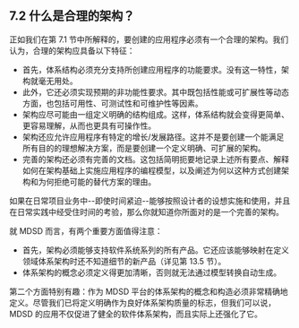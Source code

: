 ## 7.2 什么是合理的架构？
正如我们在第 7.1 节中所解释的，要创建的应用程序必须有一个合理的架构。我们认为，合理的架构应具备以下特征：

- 首先，体系结构必须充分支持所创建应用程序的功能要求。没有这一特性，架构就毫无用处。
- 此外，它还必须实现预期的非功能性要求。其中既包括性能或可扩展性等动态方面，也包括可用性、可测试性和可维护性等因素。
- 架构应尽可能由一组定义明确的结构组成。这样，体系结构就会变得更简单、更容易理解，从而也更具有可操作性。
- 架构还应允许应用程序有特定的增长/发展路径。这并不是要创建一个能满足所有目的的理想解决方案，而是要创建一个定义明确、可扩展的架构。
- 完善的架构还必须有完善的文档。这包括简明扼要地记录上述所有要点、解释如何在架构基础上实施应用程序的编程模型，以及阐述为何以这种方式创建架构和为何拒绝可能的替代方案的理由。

如果在日常项目业务中--即使时间紧迫--能够按照设计者的设想实施和使用，并且在日常实践中经受住时间的考验，那么你就知道你所面对的是一个完善的架构。

就 MDSD 而言，有两个重要方面值得注意：

- 首先，架构必须能够支持软件系统系列的所有产品。它还应该能够映射在定义领域体系架构时还不知道细节的新产品（详见第 13.5 节）。
- 体系架构的概念必须定义得更加清晰，否则就无法通过模型转换自动生成。

第二个方面特别有趣：作为 MDSD 平台的体系架构的概念和构造必须非常精确地定义。尽管我们已将定义明确作为良好体系架构质量的标志，但我们可以说，MDSD 的应用不仅促进了健全的软件体系架构，而且实际上还强化了它。
